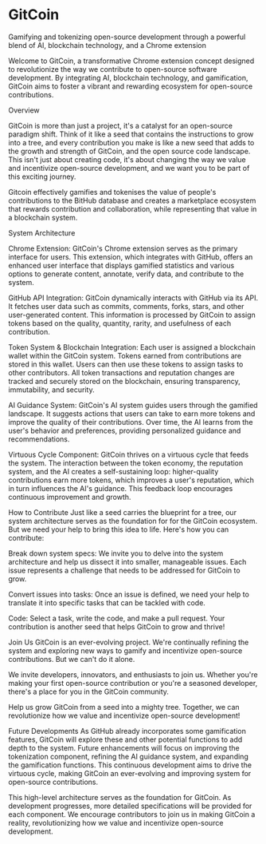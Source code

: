 
# GitCoin
Gamifying and tokenizing open-source development through a powerful blend of AI, blockchain technology, and a Chrome extension

Welcome to GitCoin, a transformative Chrome extension concept designed to revolutionize the way we contribute to open-source software development. By integrating AI, blockchain technology, and gamification, GitCoin aims to foster a vibrant and rewarding ecosystem for open-source contributions.

Overview

GitCoin is more than just a project, it's a catalyst for an open-source paradigm shift. Think of it like a seed that contains the instructions to grow into a tree, and every contribution you make is like a new seed that adds to the growth and strength of GitCoin, and the open source code landscape. This isn't just about creating code, it's about changing the way we value and incentivize open-source development, and we want you to be part of this exciting journey.

Gitcoin effectively gamifies and tokenises the value of people's contributions to the BitHub database and creates a marketplace ecosystem that rewards contribution and collaboration, while representing that value in a blockchain system.  

System Architecture

Chrome Extension: 
GitCoin's Chrome extension serves as the primary interface for users. This extension, which integrates with GitHub, offers an enhanced user interface that displays gamified statistics and various options to generate content, annotate, verify data, and contribute to the system.

GitHub API Integration: 
GitCoin dynamically interacts with GitHub via its API. It fetches user data such as commits, comments, forks, stars, and other user-generated content. This information is processed by GitCoin to assign tokens based on the quality, quantity, rarity, and usefulness of each contribution.

Token System & Blockchain Integration: 
Each user is assigned a blockchain wallet within the GitCoin system. Tokens earned from contributions are stored in this wallet. Users can then use these tokens to assign tasks to other contributors. All token transactions and reputation changes are tracked and securely stored on the blockchain, ensuring transparency, immutability, and security.

AI Guidance System: 
GitCoin's AI system guides users through the gamified landscape. It suggests actions that users can take to earn more tokens and improve the quality of their contributions. Over time, the AI learns from the user's behavior and preferences, providing personalized guidance and recommendations.

Virtuous Cycle Component: 
GitCoin thrives on a virtuous cycle that feeds the system. The interaction between the token economy, the reputation system, and the AI creates a self-sustaining loop: higher-quality contributions earn more tokens, which improves a user's reputation, which in turn influences the AI's guidance. This feedback loop encourages continuous improvement and growth.

How to Contribute
Just like a seed carries the blueprint for a tree, our system architecture serves as the foundation for for the GitCoin ecosystem. But we need your help to bring this idea to life. Here's how you can contribute:

Break down system specs: We invite you to delve into the system architecture and help us dissect it into smaller, manageable issues. Each issue represents a challenge that needs to be addressed for GitCoin to grow.

Convert issues into tasks: Once an issue is defined, we need your help to translate it into specific tasks that can be tackled with code.

Code: Select a task, write the code, and make a pull request. Your contribution is another seed that helps GitCoin to grow and thrive!

Join Us
GitCoin is an ever-evolving project. We're continually refining the system and exploring new ways to gamify and incentivize open-source contributions. But we can't do it alone.

We invite developers, innovators, and enthusiasts to join us. Whether you're making your first open-source contribution or you're a seasoned developer, there's a place for you in the GitCoin community.

Help us grow GitCoin from a seed into a mighty tree. Together, we can revolutionize how we value and incentivize open-source development!

Future Developments
As GitHub already incorporates some gamification features, GitCoin will explore these and other potential functions to add depth to the system. Future enhancements will focus on improving the tokenization component, refining the AI guidance system, and expanding the gamification functions. This continuous development aims to drive the virtuous cycle, making GitCoin an ever-evolving and improving system for open-source contributions.

This high-level architecture serves as the foundation for GitCoin. As development progresses, more detailed specifications will be provided for each component. We encourage contributors to join us in making GitCoin a reality, revolutionizing how we value and incentivize open-source development.

